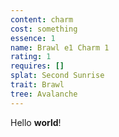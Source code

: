 ```yaml
---
content: charm
cost: something
essence: 1
name: Brawl e1 Charm 1
rating: 1
requires: []
splat: Second Sunrise
trait: Brawl
tree: Avalanche
---
```


Hello **world**!

